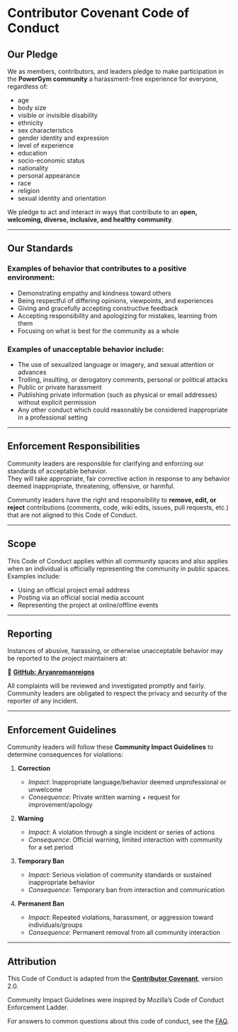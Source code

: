 # Contributor Covenant Code of Conduct

## Our Pledge  
We as members, contributors, and leaders pledge to make participation in the **PowerGym community** a harassment-free experience for everyone, regardless of:  

- age  
- body size  
- visible or invisible disability  
- ethnicity  
- sex characteristics  
- gender identity and expression  
- level of experience  
- education  
- socio-economic status  
- nationality  
- personal appearance  
- race  
- religion  
- sexual identity and orientation  

We pledge to act and interact in ways that contribute to an **open, welcoming, diverse, inclusive, and healthy community**.  

---

## Our Standards  

### Examples of behavior that contributes to a positive environment:  
- Demonstrating empathy and kindness toward others  
- Being respectful of differing opinions, viewpoints, and experiences  
- Giving and gracefully accepting constructive feedback  
- Accepting responsibility and apologizing for mistakes, learning from them  
- Focusing on what is best for the community as a whole  

### Examples of unacceptable behavior include:  
- The use of sexualized language or imagery, and sexual attention or advances  
- Trolling, insulting, or derogatory comments, personal or political attacks  
- Public or private harassment  
- Publishing private information (such as physical or email addresses) without explicit permission  
- Any other conduct which could reasonably be considered inappropriate in a professional setting  

---

## Enforcement Responsibilities  
Community leaders are responsible for clarifying and enforcing our standards of acceptable behavior.  
They will take appropriate, fair corrective action in response to any behavior deemed inappropriate, threatening, offensive, or harmful.  

Community leaders have the right and responsibility to **remove, edit, or reject** contributions (comments, code, wiki edits, issues, pull requests, etc.) that are not aligned to this Code of Conduct.  

---

## Scope  
This Code of Conduct applies within all community spaces and also applies when an individual is officially representing the community in public spaces.  
Examples include:  
- Using an official project email address  
- Posting via an official social media account  
- Representing the project at online/offline events  

---

## Reporting  
Instances of abusive, harassing, or otherwise unacceptable behavior may be reported to the project maintainers at:  

📧 **[GitHub: Aryanromanreigns](https://github.com/Aryanromanreigns)**  

All complaints will be reviewed and investigated promptly and fairly.  
Community leaders are obligated to respect the privacy and security of the reporter of any incident.  

---

## Enforcement Guidelines  

Community leaders will follow these **Community Impact Guidelines** to determine consequences for violations:  

1. **Correction**  
   - *Impact*: Inappropriate language/behavior deemed unprofessional or unwelcome  
   - *Consequence*: Private written warning + request for improvement/apology  

2. **Warning**  
   - *Impact*: A violation through a single incident or series of actions  
   - *Consequence*: Official warning, limited interaction with community for a set period  

3. **Temporary Ban**  
   - *Impact*: Serious violation of community standards or sustained inappropriate behavior  
   - *Consequence*: Temporary ban from interaction and communication  

4. **Permanent Ban**  
   - *Impact*: Repeated violations, harassment, or aggression toward individuals/groups  
   - *Consequence*: Permanent removal from all community interaction  

---

## Attribution  
This Code of Conduct is adapted from the **[Contributor Covenant](https://www.contributor-covenant.org/)**, version 2.0.  

Community Impact Guidelines were inspired by Mozilla’s Code of Conduct Enforcement Ladder.  

For answers to common questions about this code of conduct, see the [FAQ](https://www.contributor-covenant.org/faq).  
